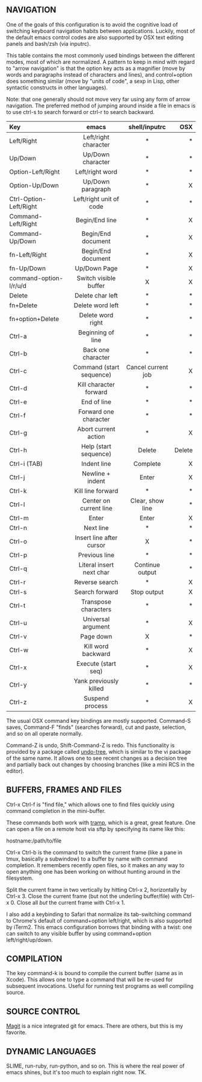 ## NAVIGATION

One of the goals of this configuration is to avoid the cognitive load
of switching keyboard navigation habits between applications. Luckily,
most of the default emacs control codes are also supported by OSX text
editing panels and bash/zsh (via inputrc).

This table contains the most commonly used bindings between the
different modes, most of which are normalized. A pattern to keep in
mind with regard to "arrow navigation" is that the option key acts as
a magnifier (move by words and paragraphs instead of characters and
lines), and control+option does something similar (move by "units of
code", a sexp in Lisp, other syntactic constructs in other languages).

Note: that one generally should not move very far using any form of
arrow navigation. The preferred method of jumping around inside a file
in emacs is to use ctrl-s to search forward or ctrl-r to search
backward.

| Key           | emacs                     | shell/inputrc      | OSX
|:--------------|:-------------------------:|:------------------:|------:|
| Left/Right             | Left/right character    | *         | *
| Up/Down                | Up/Down character       | *         | *
| Option-Left/Right      | Left/right word         | *         | *
| Option-Up/Down         | Up/Down paragraph       | *         | X
| Ctrl-Option-Left/Right | Left/right unit of code | *         | *
| Command-Left/Right     | Begin/End line          | *         | X
| Command-Up/Down        | Begin/End document      | *         | X
| fn-Left/Right          | Begin/End document      | *         | X
| fn-Up/Down             | Up/Down Page            | *         | X
| command-option-l/r/u/d | Switch visible buffer   | X         | X
| Delete            | Delete char left          | *              | *
| fn+Delete         | Delete word left          | *              | *
| fn+option+Delete  | Delete word right         | *              | *
| Ctrl-a        | Beginning of line         | *                  | *
| Ctrl-b        | Back one character        | *                  | *
| Ctrl-c        | Command (start sequence)  | Cancel current job | X
| Ctrl-d        | Kill character forward    | *                  | *
| Ctrl-e        | End of line               | *                  | *
| Ctrl-f        | Forward one character     | *                  | *
| Ctrl-g        | Abort current action      | *                  | X
| Ctrl-h        | Help (start sequence)     | Delete             | Delete
| Ctrl-i (TAB)  | Indent line               | Complete           | X
| Ctrl-j        | Newline + indent          | Enter              | X
| Ctrl-k        | Kill line forward         | *                  | *
| Ctrl-l        | Center on current line    | Clear, show line   | *
| Ctrl-m        | Enter                     | Enter              | X
| Ctrl-n        | Next line                 | *                  | *
| Ctrl-o        | Insert line after cursor  | X                  | *
| Ctrl-p        | Previous line             | *                  | *
| Ctrl-q        | Literal insert next char  | Continue output    | *
| Ctrl-r        | Reverse search            | *                  | X
| Ctrl-s        | Search forward            | Stop output        | X
| Ctrl-t        | Transpose characters      | *                  | *
| Ctrl-u        | Universal argument        | *                  | X
| Ctrl-v        | Page down                 | X                  | *
| Ctrl-w        | Kill word backward        | *                  | X
| Ctrl-x        | Execute (start seq)       | *                  | X
| Ctrl-y        | Yank previously killed    | *                  | *
| Ctrl-z        | Suspend process           | *                  | X

The usual OSX command key bindings are mostly supported. Command-S
saves, Command-F "finds" (searches forward), cut and paste, selection,
and so on all operate normally.

Command-Z is undo, Shift-Command-Z is redo. This functionality is
provided by a package called
[undo-tree](http://www.emacswiki.org/emacs/UndoTree), which is similar
to the vi package of the same name. It allows one to see recent
changes as a decision tree and partially back out changes by choosing
branches (like a mini RCS in the editor).

## BUFFERS, FRAMES AND FILES

Ctrl-x Ctrl-f is "find file," which allows one to find files quickly
using command completion in the mini-buffer.

These commands both work with
[tramp](http://www.gnu.org/software/tramp/), which is a great, great
feature. One can open a file on a remote host via sftp by specifying
its name like this:

hostname:/path/to/file

Ctrl-x Ctrl-b is the command to switch the current frame (like a pane
in tmux, basically a subwindow) to a buffer by name with command
completion. It remembers recently open files, so it makes an any way
to open anything one has been working on without hunting around in the
filesystem.

Split the current frame in two vertically by hitting Ctrl-x 2,
horizontally by Ctrl-x 3. Close the current frame (but not the
underling buffer/file) with Ctrl-x 0. Close all *but* the current
frame with Ctrl-x 1.

I also add a keybinding to Safari that normalize its tab-switching
command to Chrome's default of command+option left/right, which is
also supported by iTerm2. This emacs configuration borrows that
binding with a twist: one can switch to any visible buffer by using
command+option left/right/up/down.

## COMPILATION

The key command-k is bound to compile the current buffer (same as in
Xcode). This allows one to type a command that will be re-used for
subsequent invocations. Useful for running test programs as well
compiling source.

## SOURCE CONTROL

[Magit](http://philjackson.github.com/magit/) is a nice integrated git
for emacs. There are others, but this is my favorite.

## DYNAMIC LANGUAGES

SLIME, run-ruby, run-python, and so on. This is where the real power
of emacs shines, but it's too much to explain right now. TK.
